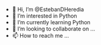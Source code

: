 - 👋 Hi, I’m @EstebanDHeredia
- 👀 I’m interested in Python
- 🌱 I’m currently learning Python
- 💞️ I’m looking to collaborate on ...
- 📫 How to reach me ...

<!---
EstebanDHeredia/EstebanDHeredia is a ✨ special ✨ repository because its `README.md` (this file) appears on your GitHub profile.
You can click the Preview link to take a look at your changes.
--->
